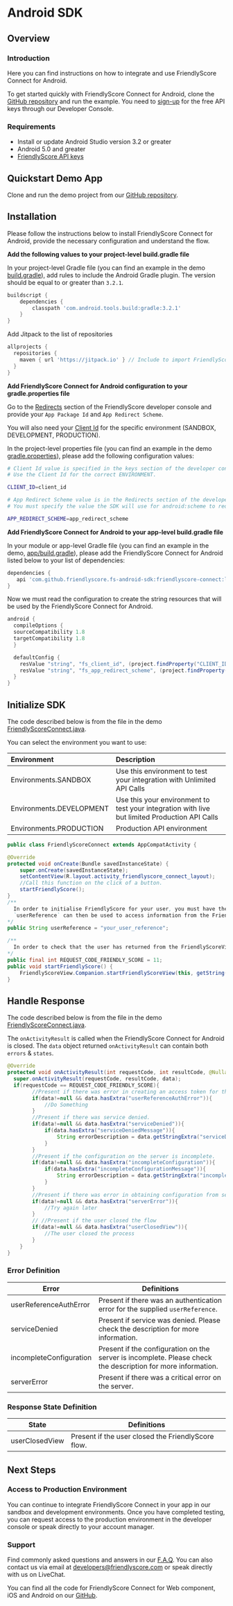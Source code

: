 # Android SDK

## Overview

### Introduction

Here you can find instructions on how to integrate and use FriendlyScore Connect for Android.

To get started quickly with FriendlyScore Connect for Android, clone the [GitHub repository](https://github.com/FriendlyScore/FriendlyScore-Connect-Android-Example) and run the example. You need to [sign-up](https://friendlyscore.com/getting-started) for the free API keys through our Developer Console.

### Requirements

- Install or update Android Studio version 3.2 or greater
- Android 5.0 and greater
- [FriendlyScore API keys](https://friendlyscore.com/company/keys)


## Quickstart Demo App

Clone and run the demo project from our [GitHub repository](https://github.com/FriendlyScore/FriendlyScore-Connect-Android-Example).

## Installation

Please follow the instructions below to install FriendlyScore Connect for Android, provide the necessary configuration and understand the flow.

**Add the following values to your project-level build.gradle file**

In your project-level Gradle file (you can find an example in the demo [build.gradle](https://github.com/FriendlyScore/FriendlyScore-Connect-Android-Example/blob/master/build.gradle)), add rules to include the Android Gradle plugin. The version should be equal to or greater than `3.2.1`.

```groovy
buildscript {
    dependencies {
        classpath 'com.android.tools.build:gradle:3.2.1'
    }
}
```
Add  Jitpack to the list of repositories

```groovy
allprojects {
  repositories {
    maven { url 'https://jitpack.io' } // Include to import FriendlyScore Connect dependencies
  }
}
```
**Add FriendlyScore Connect for Android configuration to your gradle.properties file**

Go to the [Redirects](https://friendlyscore.com/company/redirects) section of the FriendlyScore developer console and provide your `App Package Id` and `App Redirect Scheme`.

You will also need your [Client Id](https://friendlyscore.com/company/keys) for the specific environment (SANDBOX, DEVELOPMENT, PRODUCTION).

In the project-level properties file (you can find an example in the demo [gradle.properties](https://github.com/FriendlyScore/FriendlyScore-Connect-Android-Example/blob/master/gradle.properties)), please add the following configuration values:

```bash
# Client Id value is specified in the keys section of the developer console.
# Use the Client Id for the correct ENVIRONMENT.

CLIENT_ID=client_id

# App Redirect Scheme value is in the Redirects section of the developer console.
# You must specify the value the SDK will use for android:scheme to redirect back to your app. https://developer.android.com/training/app-links/deep-linking

APP_REDIRECT_SCHEME=app_redirect_scheme
```

**Add FriendlyScore Connect for Android to your app-level build.gradle file**

In your module or app-level Gradle file (you can find an example in the demo, [app/build.gradle](https://github.com/FriendlyScore/FriendlyScore-Connect-Android-Example/blob/master/app/build.gradle)), please add the FriendlyScore Connect for Android listed below to your list of dependencies:

```groovy
dependencies {
   api 'com.github.friendlyscore.fs-android-sdk:friendlyscore-connect:latest.release'
}
```

Now we must read the configuration to create the string resources that will be used by the FriendlyScore Connect for Android.

```groovy
android {
  compileOptions {
  sourceCompatibility 1.8
  targetCompatibility 1.8
  }

  defaultConfig {
    resValue "string", "fs_client_id", (project.findProperty("CLIENT_ID") ?: "NO_CLIENT_ID")
    resValue "string", "fs_app_redirect_scheme", (project.findProperty("APP_REDIRECT_SCHEME") ?: "NO_APP_REDIRECT_SCHEME_PROVIDED")
  }
}
```

## Initialize SDK

The code described below is from the file in the demo [FriendlyScoreConnect.java](https://github.com/FriendlyScore/FriendlyScore-Connect-Android-Example/blob/master/app/src/main/java/com/demo/friendlyscore/connect/FriendlyScoreConnect.java).


You can select the environment you want to use:

| Environment  |   Description   |
| :----       | :--             |
| Environments.SANDBOX     | Use this environment to test your integration with Unlimited API Calls |
| Environments.DEVELOPMENT | Use this your environment to test your integration with live but limited Production API Calls |
| Environments.PRODUCTION  | Production API environment |

```java
public class FriendlyScoreConnect extends AppCompatActivity {

@Override
protected void onCreate(Bundle savedInstanceState) {
    super.onCreate(savedInstanceState);
    setContentView(R.layout.activity_friendlyscore_connect_layout);
    //Call this function on the click of a button.
    startFriendlyScore();
}
/**
  In order to initialise FriendlyScore for your user, you must have their `userReference`. The `userReference` is an alphanumeric string that uniquely identifies the user in your systems.
  `userReference` can then be used to access information from the FriendlyScore API (https://friendlyscore.com/developers/api-reference).
*/
public String userReference = "your_user_reference";

/**
  In order to check that the user has returned from the FriendlyScoreView in your `onActivityResult`, you must provide the `requestcode` that you will be using
*/
public final int REQUEST_CODE_FRIENDLY_SCORE = 11;
public void startFriendlyScore() {
    FriendlyScoreView.Companion.startFriendlyScoreView(this, getString(R.string.fs_client_id), userReference, REQUEST_CODE_FRIENDLY_SCORE, Environments.SANDBOX);
}
```
## Handle Response

The code described below is from the file in the demo [FriendlyScoreConnect.java](https://github.com/FriendlyScore/FriendlyScore-Connect-Android-Example/blob/master/app/src/main/java/com/demo/friendlyscore/connect/FriendlyScoreConnect.java).

  The `onActivityResult` is called when the FriendlyScore Connect for Android is closed. The `data` object returned `onActivityResult` can contain both `errors` & `states`.

```java
@Override
protected void onActivityResult(int requestCode, int resultCode, @Nullable Intent data) {
  super.onActivityResult(requestCode, resultCode, data);
  if(requestCode == REQUEST_CODE_FRIENDLY_SCORE){
        //Present if there was error in creating an access token for the supplied userReference.
        if(data!=null && data.hasExtra("userReferenceAuthError")){
            //Do Something
        }
        //Present if there was service denied.
        if(data!=null && data.hasExtra("serviceDenied")){
            if(data.hasExtra("serviceDeniedMessage")){
                String errorDescription = data.getStringExtra("serviceDeniedMessage");
            }
        }
        //Present if the configuration on the server is incomplete.
        if(data!=null && data.hasExtra("incompleteConfiguration")){
            if(data.hasExtra("incompleteConfigurationMessage")){
                String errorDescription = data.getStringExtra("incompleteConfigurationMessage");
            }
        }
        //Present if there was error in obtaining configuration from server
        if(data!=null && data.hasExtra("serverError")){
            //Try again later
        }
        // //Present if the user closed the flow
        if(data!=null && data.hasExtra("userClosedView")){
            //The user closed the process
        }
    }
}
```

### Error Definition
| Error                     | Definitions  |
| -------------             | -------------|
| userReferenceAuthError   | Present if there was an authentication error for the supplied `userReference`.
| serviceDenied             | Present if service was denied. Please check the description for more information.
| incompleteConfiguration   | Present if the configuration on the server is incomplete. Please check the description for more information.
| serverError               | Present if there was a critical error on the server.

### Response State Definition
| State                    | Definitions  |
| -------------             | -------------|
| userClosedView            | Present if the user closed the FriendlyScore flow.

## Next Steps

### Access to Production Environment

You can continue to integrate FriendlyScore Connect in your app in our sandbox and development environments. Once you have completed testing, you can request access to the production environment in the developer console or speak directly to your account manager.

### Support

Find commonly asked questions and answers in our [F.A.Q](https://friendlyscore.com/developers/faq). You can also contact us via email at [developers@friendlyscore.com](mailto:developers@friendlyscore.com) or speak directly with us on LiveChat.

You can find all the code for FriendlyScore Connect for Web component, iOS and Android on our [GitHub](https://github.com/FriendlyScore).
